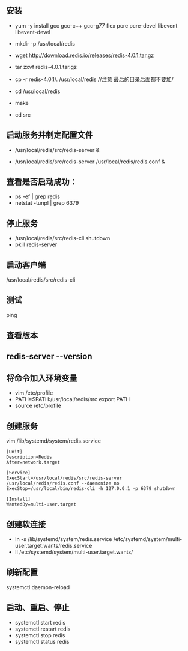 ## 安装
- yum -y install gcc gcc-c++ gcc-g77 flex pcre pcre-devel libevent libevent-devel

- mkdir -p /usr/local/redis

- wget http://download.redis.io/releases/redis-4.0.1.tar.gz

- tar zxvf redis-4.0.1.tar.gz

- cp -r redis-4.0.1/. /usr/local/redis    //注意 最后的目录后面都不要加/   

- cd /usr/local/redis
- make
- cd src

## 启动服务并制定配置文件
- /usr/local/redis/src/redis-server &

- /usr/local/redis/src/redis-server /usr/local/redis/redis.conf &

## 查看是否启动成功：
- ps -ef | grep redis
- netstat -tunpl | grep 6379

## 停止服务
- /usr/local/redis/src/redis-cli shutdown
- pkill redis-server


## 启动客户端
/usr/local/redis/src/redis-cli

## 测试
ping

## 查看版本
redis-server --version
---
## 将命令加入环境变量
- vim /etc/profile
- PATH=$PATH:/usr/local/redis/src export PATH
- source /etc/profile

## 创建服务
vim /lib/systemd/system/redis.service
```
[Unit]
Description=Redis
After=network.target

[Service]
ExecStart=/usr/local/redis/src/redis-server /usr/local/redis/redis.conf --daemonize no
ExecStop=/usr/local/bin/redis-cli -h 127.0.0.1 -p 6379 shutdown

[Install]
WantedBy=multi-user.target
```

## 创建软连接
- ln -s /lib/systemd/system/redis.service /etc/systemd/system/multi-user.target.wants/redis.service
- ll /etc/systemd/system/multi-user.target.wants/

## 刷新配置
systemctl daemon-reload
 
## 启动、重启、停止
- systemctl start redis
- systemctl restart redis
- systemctl stop redis
- systemctl status redis

